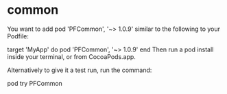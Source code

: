 # common
You want to add pod 'PFCommon', '~> 1.0.9' similar to the following to your Podfile:

target 'MyApp' do
  pod 'PFCommon', '~> 1.0.9'
end
Then run a pod install inside your terminal, or from CocoaPods.app.

Alternatively to give it a test run, run the command:

pod try PFCommon
